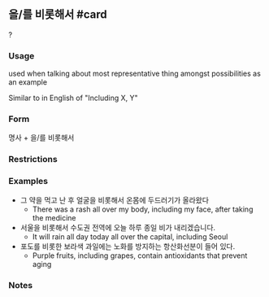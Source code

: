 ## 을/를 비롯해서 #card
?
### Usage
used when talking about most representative thing amongst possibilities as an example
<!--SR:!2024-12-03,8,250-->

Similar to in English of "Including X, Y"
### Form
명사 + 을/를 비롯해서
### Restrictions
### Examples
* 그 약을 먹고 난 후 얼굴을 비롯해서 온몸에 두드러기가 올라왔다
	* There was a rash all over my body, including my face, after taking the medicine
* 서울을 비롯해서 수도권 전역에 오늘 하루 종일 비가 내리겠습니다.
	* It will rain all day today all over the capital, including Seoul
* 포도를 비롯한 보라색 과일에는 노화를 방지하는 항산화선분이 들어 있다.
	* Purple fruits, including grapes, contain antioxidants that prevent aging
### Notes
